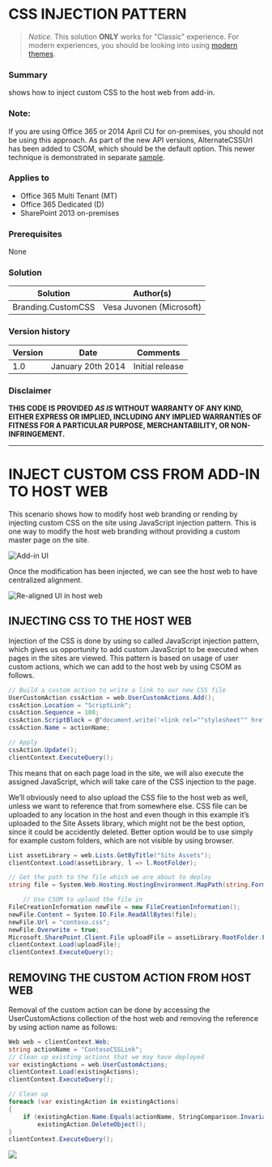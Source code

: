 # CSS INJECTION PATTERN #

> *Notice.* This solution **ONLY** works for "Classic" experience. For modern experiences, you should be looking into using [modern themes](https://docs.microsoft.com/en-us/sharepoint/dev/declarative-customization/site-theming/sharepoint-site-theming-overview).

### Summary ###
shows how to inject custom CSS to the host web from add-in.

### Note: ###
If you are using Office 365 or 2014 April CU for on-premises, you should not be using this approach. As part of the new API versions, AlternateCSSUrl has been added to CSOM, which should be the default option. This newer technique is demonstrated in separate [sample](https://github.com/OfficeDev/PnP/tree/dev/Samples/Branding.AlternateCSSAndSiteLogo).

### Applies to ###
-  Office 365 Multi Tenant (MT)
-  Office 365 Dedicated (D)
-  SharePoint 2013 on-premises


### Prerequisites ###
None

### Solution ###
Solution | Author(s)
---------|----------
Branding.CustomCSS | Vesa Juvonen (Microsoft)

### Version history ###
Version  | Date | Comments
---------| -----| --------
1.0  | January 20th 2014  | Initial release

### Disclaimer ###
**THIS CODE IS PROVIDED *AS IS* WITHOUT WARRANTY OF ANY KIND, EITHER EXPRESS OR IMPLIED, INCLUDING ANY IMPLIED WARRANTIES OF FITNESS FOR A PARTICULAR PURPOSE, MERCHANTABILITY, OR NON-INFRINGEMENT.**


----------

# INJECT CUSTOM CSS FROM ADD-IN TO HOST WEB #
This scenario shows how to modify host web branding or rending by injecting custom CSS on the site using JavaScript injection pattern. This is one way to modify the host web branding without providing a custom master page on the site.

![Add-in UI](http://i.imgur.com/ZY34zMB.png)

Once the modification has been injected, we can see the host web to have centralized alignment.

![Re-aligned UI in host web](http://i.imgur.com/z2JUjDu.png)


## INJECTING CSS TO THE HOST WEB ##
Injection of the CSS is done by using so called JavaScript injection pattern, which gives us opportunity to add custom JavaScript to be executed when pages in the sites are viewed. This pattern is based on usage of user custom actions, which we can add to the host web by using CSOM as follows.

```C#
// Build a custom action to write a link to our new CSS file
UserCustomAction cssAction = web.UserCustomActions.Add();
cssAction.Location = "ScriptLink";
cssAction.Sequence = 100;
cssAction.ScriptBlock = @"document.write('<link rel=""stylesheet"" href=""" + assetLibrary.RootFolder.ServerRelativeUrl + @"/contoso.css"" />');";
cssAction.Name = actionName;

// Apply
cssAction.Update();
clientContext.ExecuteQuery();

```
This means that on each page load in the site, we will also execute the assigned JavaScript, which will take care of the CSS injection to the page.

We’ll obviously need to also upload the CSS file to the host web as well, unless we want to reference that from somewhere else. CSS file can be uploaded to any location in the host and even though in this example it’s uploaded to the Site Assets library, which might not be the best option, since it could be accidently deleted. Better option would be to use simply for example custom folders, which are not visible by using browser.

```C#
List assetLibrary = web.Lists.GetByTitle("Site Assets");
clientContext.Load(assetLibrary, l => l.RootFolder);

// Get the path to the file which we are about to deploy
string file = System.Web.Hosting.HostingEnvironment.MapPath(string.Format("~/{0}", "CSS/contoso.css"));

    // Use CSOM to uplaod the file in
FileCreationInformation newFile = new FileCreationInformation();
newFile.Content = System.IO.File.ReadAllBytes(file);
newFile.Url = "contoso.css";
newFile.Overwrite = true;
Microsoft.SharePoint.Client.File uploadFile = assetLibrary.RootFolder.Files.Add(newFile); 
clientContext.Load(uploadFile);
clientContext.ExecuteQuery();

```


## REMOVING THE CUSTOM ACTION FROM HOST WEB ##
Removal of the custom action can be done by accessing the UserCustomActions collection of the host web and removing the reference by using action name as follows:

```C#
Web web = clientContext.Web;
string actionName = "ContosoCSSLink";
// Clean up existing actions that we may have deployed
var existingActions = web.UserCustomActions;
clientContext.Load(existingActions);
clientContext.ExecuteQuery();

// Clean up
foreach (var existingAction in existingActions)
{
    if (existingAction.Name.Equals(actionName, StringComparison.InvariantCultureIgnoreCase))
        existingAction.DeleteObject();
}
clientContext.ExecuteQuery();

```

<img src="https://telemetry.sharepointpnp.com/pnp/samples/Branding.CustomCSS" />